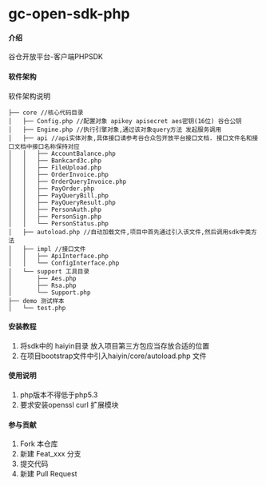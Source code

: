 # gc-open-sdk-php

#### 介绍
谷仓开放平台-客户端PHPSDK 

#### 软件架构
软件架构说明

    ├── core //核心代码目录
    │   ├── Config.php //配置对象 apikey apisecret aes密钥(16位) 谷仓公钥
    │   ├── Engine.php //执行引擎对象,通过该对象query方法 发起服务调用
    │   ├── api //api实体对象,具体接口请参考谷仓众包开放平台接口文档. 接口文件名和接口文档中接口名称保持对应
    │   │   ├── AccountBalance.php
    │   │   ├── Bankcard3c.php
    │   │   ├── FileUpload.php
    │   │   ├── OrderInvoice.php
    │   │   ├── OrderQueryInvoice.php
    │   │   ├── PayOrder.php
    │   │   ├── PayQueryBill.php
    │   │   ├── PayQueryResult.php
    │   │   ├── PersonAuth.php
    │   │   ├── PersonSign.php
    │   │   └── PersonStatus.php
    │   ├── autoload.php //自动加载文件,项目中首先通过引入该文件,然后调用sdk中类方法
    │   ├── impl //接口文件
    │   │   ├── ApiInterface.php
    │   │   └── ConfigInterface.php
    │   └── support 工具目录
    │       ├── Aes.php
    │       ├── Rsa.php
    │       └── Support.php
    ├── demo 测试样本
    │   └── test.php
####
#### 安装教程

1.  将sdk中的 haiyin目录 放入项目第三方包应当存放合适的位置
2.  在项目bootstrap文件中引入haiyin/core/autoload.php 文件

#### 使用说明

1. php版本不得低于php5.3
2. 要求安装openssl curl 扩展模块

#### 参与贡献

1.  Fork 本仓库
2.  新建 Feat_xxx 分支
3.  提交代码
4.  新建 Pull Request


